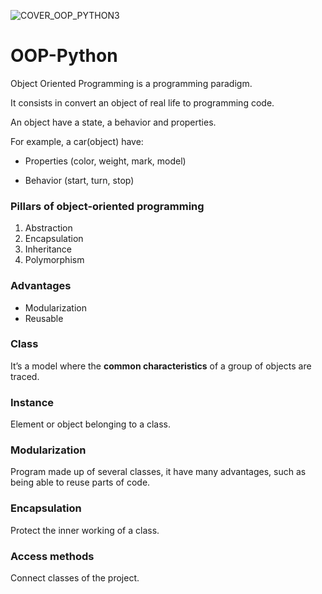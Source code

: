 ![COVER_OOP_PYTHON3](https://user-images.githubusercontent.com/28512795/176995826-7571407b-769e-4a09-9184-37448605a6e4.png)

# OOP-Python


Object Oriented Programming is a programming paradigm.

It consists in convert an object of real life to programming code.

An object have a state, a behavior and properties.

For example, a car(object) have:

- Properties (color, weight, mark, model)

- Behavior (start, turn, stop)

### Pillars of object-oriented programming

1. Abstraction
2. Encapsulation
3. Inheritance
4. Polymorphism

### Advantages

- Modularization
- Reusable

### Class

It’s a model where the **common characteristics** of a group of objects are traced.

### Instance

Element or object belonging to a class.

### Modularization

Program made up of several classes, it have many advantages, such as  being able to reuse parts of code. 

### Encapsulation

Protect the inner working of a class.

### Access methods

Connect classes of the project.
